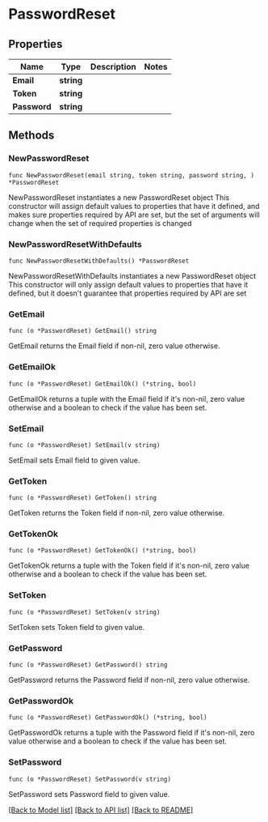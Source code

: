 # PasswordReset

## Properties

Name | Type | Description | Notes
------------ | ------------- | ------------- | -------------
**Email** | **string** |  | 
**Token** | **string** |  | 
**Password** | **string** |  | 

## Methods

### NewPasswordReset

`func NewPasswordReset(email string, token string, password string, ) *PasswordReset`

NewPasswordReset instantiates a new PasswordReset object
This constructor will assign default values to properties that have it defined,
and makes sure properties required by API are set, but the set of arguments
will change when the set of required properties is changed

### NewPasswordResetWithDefaults

`func NewPasswordResetWithDefaults() *PasswordReset`

NewPasswordResetWithDefaults instantiates a new PasswordReset object
This constructor will only assign default values to properties that have it defined,
but it doesn't guarantee that properties required by API are set

### GetEmail

`func (o *PasswordReset) GetEmail() string`

GetEmail returns the Email field if non-nil, zero value otherwise.

### GetEmailOk

`func (o *PasswordReset) GetEmailOk() (*string, bool)`

GetEmailOk returns a tuple with the Email field if it's non-nil, zero value otherwise
and a boolean to check if the value has been set.

### SetEmail

`func (o *PasswordReset) SetEmail(v string)`

SetEmail sets Email field to given value.


### GetToken

`func (o *PasswordReset) GetToken() string`

GetToken returns the Token field if non-nil, zero value otherwise.

### GetTokenOk

`func (o *PasswordReset) GetTokenOk() (*string, bool)`

GetTokenOk returns a tuple with the Token field if it's non-nil, zero value otherwise
and a boolean to check if the value has been set.

### SetToken

`func (o *PasswordReset) SetToken(v string)`

SetToken sets Token field to given value.


### GetPassword

`func (o *PasswordReset) GetPassword() string`

GetPassword returns the Password field if non-nil, zero value otherwise.

### GetPasswordOk

`func (o *PasswordReset) GetPasswordOk() (*string, bool)`

GetPasswordOk returns a tuple with the Password field if it's non-nil, zero value otherwise
and a boolean to check if the value has been set.

### SetPassword

`func (o *PasswordReset) SetPassword(v string)`

SetPassword sets Password field to given value.



[[Back to Model list]](../README.md#documentation-for-models) [[Back to API list]](../README.md#documentation-for-api-endpoints) [[Back to README]](../README.md)


